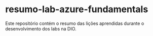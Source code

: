 # resumo-lab-azure-fundamentals
Este repositório contém o resumo das lições aprendidas durante o desenvolvimento dos labs na DIO.
